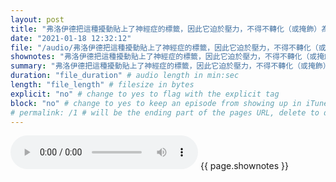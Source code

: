 ```yaml
---
layout: post
title: "弗洛伊德把這種擾動貼上了神經症的標籤，因此它迫於壓力，不得不轉化（或掩飾）為一種社會化的功能性「精力」。" # quotes allow forbidden characters like the colon
date: "2021-01-18 12:32:12"
file: "/audio/弗洛伊德把這種擾動貼上了神經症的標籤，因此它迫於壓力，不得不轉化（或掩飾）為一種社會化的功能性「精力」。.mp3"
shownotes: "弗洛伊德把這種擾動貼上了神經症的標籤，因此它迫於壓力，不得不轉化（或掩飾）為一種社會化的功能性「精力」。"
summary: "弗洛伊德把這種擾動貼上了神經症的標籤，因此它迫於壓力，不得不轉化（或掩飾）為一種社會化的功能性「精力」。"
duration: "file_duration" # audio length in min:sec
length: "file_length" # filesize in bytes
explicit: "no" # change to yes to flag with the explicit tag
block: "no" # change to yes to keep an episode from showing up in iTunes
# permalink: /1 # will be the ending part of the pages URL, delete to default to the title
---
```


<audio controls>
<source src="{{site.url}}{{site.baseurl}}{{ page.file }}" type="audio/x-mp3">
Your browser does not support the audio element.
</audio>
{{ page.shownotes }}
